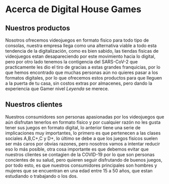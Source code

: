 # Acerca de Digital House Games

## Nuestros productos
Nosotros ofrecemos videojuegos en formato fisico para todo tipo de consolas, nuestra empresa llega como una alternativa viable a todo esta tendencia de la digitalización, como es bien sabido, las tiendas fisicas de videojuegos estan desapareciendo por este movimiento hacia lo digital, pero por otro lado tenemos la contigencia del SARS-CoV-2 que practicamente les dio el tiro de gracias a estas grandes franquicias, por lo que hemos encontrado que muchas personas aún no quieres pasar a los formatos digitales, por lo que ofrecemos estos productos para que lleguen a la puerta de tu casa, sin costos extras por almacenes, pero dando la experiencia que Gamer nivel *Leyenda* se merece.

## Nuestros clientes
Nuestros consumidores son personas apasionadas por los videojuegos que aún disfrutan tenerlos en formato fisico y por cualquier razón no les gusta tener sus juegos en formato digital, lo anterior tiene una serie de implicaciones muy importantes, lo primero es que pertenecen a las clases sociales A,B,C+,C y D+, lo último se debe a que los juegos fisicos suelen ser más caros por obvias razones, pero nosotros vamos a intentar reducir eso lo más posible, otra cosa importante es que debemos evitar que nuestros clientes se contagien de la COVID-19 por lo que son personas concientes de su salud, pero quieren seguir disfrutando de buenos juegos, por todo esto, es que nuestros consumidores principales son hombres y mujeres que se encuentran en una edad entre 15 a 50 años, que estan estudiando o trabajando o los dos. 
